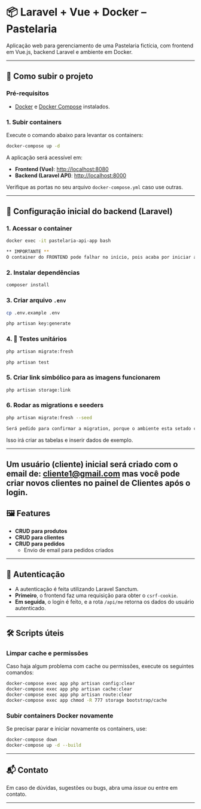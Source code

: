 
# 📦 Laravel + Vue + Docker – Pastelaria

Aplicação web para gerenciamento de uma Pastelaria fictícia, com frontend em Vue.js, backend Laravel e ambiente em Docker.

---

## 🚀 Como subir o projeto

### Pré-requisitos

- [Docker](https://www.docker.com/) e [Docker Compose](https://docs.docker.com/compose/) instalados.

### 1. Subir containers

Execute o comando abaixo para levantar os containers:

```bash
docker-compose up -d
```

A aplicação será acessível em:

- **Frontend (Vue)**: [http://localhost:8080](http://localhost:8080)
- **Backend (Laravel API)**: [http://localhost:8000](http://localhost:8000)

Verifique as portas no seu arquivo `docker-compose.yml` caso use outras.

---

## 🧱 Configuração inicial do backend (Laravel)

### 1. Acessar o container

```bash
docker exec -it pastelaria-api-app bash

** IMPORTANTE **
O container do FRONTEND pode falhar no início, pois acaba por iniciar antes do container do nginx, portanto é só iniciar manualmente que está tudo certo
```

### 2. Instalar dependências

```bash
composer install
```

### 3. Criar arquivo `.env`

```bash
cp .env.example .env

php artisan key:generate
```

###  4. 🧪 Testes unitários

```bash
php artisan migrate:fresh

php artisan test
```

### 5. Criar link simbólico para as imagens funcionarem

```bash
php artisan storage:link
```

### 6. Rodar as migrations e seeders

```bash
php artisan migrate:fresh --seed

Será pedido para confirmar a migration, porque o ambiente esta setado como PRODUCTION, apenas digite "yes" e continue
```

Isso irá criar as tabelas e inserir dados de exemplo.

---

## **Um usuário (cliente) inicial será criado com o email de: cliente1@gmail.com** mas você pode criar novos clientes no painel de Clientes após o login.

## 🖼️ Features

- **CRUD para produtos**
- **CRUD para clientes**
- **CRUD para pedidos**
  - Envio de email para pedidos criados

---

## 🔐 Autenticação

- A autenticação é feita utilizando Laravel Sanctum.
- **Primeiro**, o frontend faz uma requisição para obter o `csrf-cookie`.
- **Em seguida**, o login é feito, e a rota `/api/me` retorna os dados do usuário autenticado.

---

## 🛠️ Scripts úteis

### Limpar cache e permissões

Caso haja algum problema com cache ou permissões, execute os seguintes comandos:

```bash
docker-compose exec app php artisan config:clear
docker-compose exec app php artisan cache:clear
docker-compose exec app php artisan route:clear
docker-compose exec app chmod -R 777 storage bootstrap/cache
```

### Subir containers Docker novamente

Se precisar parar e iniciar novamente os containers, use:

```bash
docker-compose down
docker-compose up -d --build
```

---

## 📬 Contato

Em caso de dúvidas, sugestões ou bugs, abra uma *issue* ou entre em contato.

---
